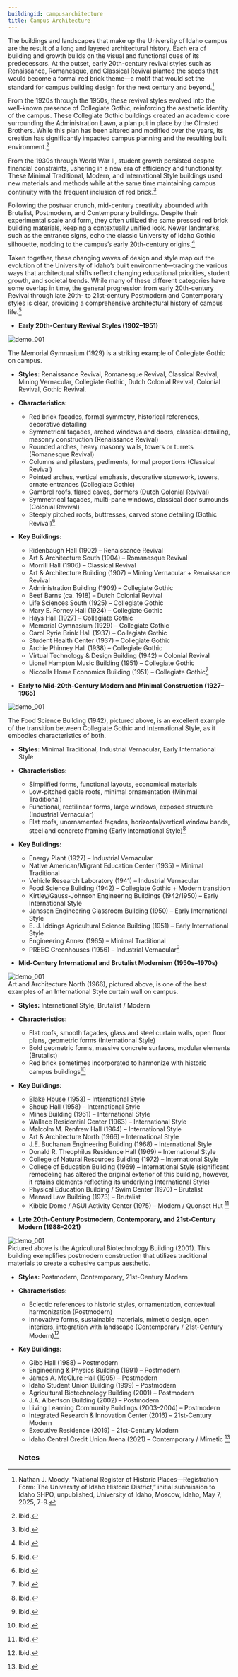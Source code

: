 ```yaml
---
buildingid: campusarchitecture
title: Campus Architecture
---
```


The buildings and landscapes that make up the University of Idaho campus are the result of a long and layered architectural history. Each era of building and growth builds on the visual and functional cues of its predecessors. At the outset, early 20th-century revival styles such as Renaissance, Romanesque, and Classical Revival planted the seeds that would become a formal red brick theme—a motif that would set the standard for campus building design for the next century and beyond.[^1]

From the 1920s through the 1950s, these revival styles evolved into the well-known presence of Collegiate Gothic, reinforcing the aesthetic identity of the campus. These Collegiate Gothic buildings created an academic core surrounding the Administration Lawn, a plan put in place by the Olmsted Brothers. While this plan has been altered and modified over the years, its creation has significantly impacted campus planning and the resulting built environment.[^2]

From the 1930s through World War II, student growth persisted despite financial constraints, ushering in a new era of efficiency and functionality. These Minimal Traditional, Modern, and International Style buildings used new materials and methods while at the same time maintaining campus continuity with the frequent inclusion of red brick.[^3]

Following the postwar crunch, mid-century creativity abounded with Brutalist, Postmodern, and Contemporary buildings. Despite their experimental scale and form, they often utilized the same pressed red brick building materials, keeping a contextually unified look. Newer landmarks, such as the entrance signs, echo the classic University of Idaho Gothic silhouette, nodding to the campus’s early 20th-century origins.[^4]

Taken together, these changing waves of design and style map out the evolution of the University of Idaho’s built environment—tracing the various ways that architectural shifts reflect changing educational priorities, student growth, and societal trends. While many of these different categories have some overlap in time, the general progression from early 20th-century Revival through late 20th- to 21st-century Postmodern and Contemporary styles is clear, providing a comprehensive architectural history of campus life.[^5]  

- **Early 20th-Century Revival Styles (1902–1951)**  


![demo_001](https://objects.lib.uidaho.edu/campus/small/campus02552_sm.jpg) 

 The Memorial Gymnasium (1929) is a striking example of Collegiate Gothic on campus.
  - **Styles:** Renaissance Revival, Romanesque Revival, Classical Revival, Mining Vernacular, Collegiate Gothic, Dutch Colonial Revival, Colonial Revival, Gothic Revival.  



  - **Characteristics:**
    - Red brick façades, formal symmetry, historical references, decorative detailing
    - Symmetrical façades, arched windows and doors, classical detailing, masonry construction (Renaissance Revival)
    - Rounded arches, heavy masonry walls, towers or turrets (Romanesque Revival)
    - Columns and pilasters, pediments, formal proportions (Classical Revival)
    - Pointed arches, vertical emphasis, decorative stonework, towers, ornate entrances (Collegiate Gothic)
    - Gambrel roofs, flared eaves, dormers (Dutch Colonial Revival)
    - Symmetrical façades, multi-pane windows, classical door surrounds (Colonial Revival)
    - Steeply pitched roofs, buttresses, carved stone detailing (Gothic Revival)[^6]
  - **Key Buildings:**
    - Ridenbaugh Hall (1902) – Renaissance Revival
    - Art & Architecture South (1904) – Romanesque Revival
    - Morrill Hall (1906) – Classical Revival
    - Art & Architecture Building (1907) – Mining Vernacular + Renaissance Revival
    - Administration Building (1909) – Collegiate Gothic
    - Beef Barns (ca. 1918) – Dutch Colonial Revival
    - Life Sciences South (1925) – Collegiate Gothic
    - Mary E. Forney Hall (1924) – Collegiate Gothic
    - Hays Hall (1927) – Collegiate Gothic
    - Memorial Gymnasium (1929) – Collegiate Gothic
    - Carol Ryrie Brink Hall (1937) – Collegiate Gothic
    - Student Health Center (1937) – Collegiate Gothic
    - Archie Phinney Hall (1938) – Collegiate Gothic
    - Virtual Technology & Design Building (1942) – Colonial Revival
    - Lionel Hampton Music Building (1951) – Collegiate Gothic
    - Niccolls Home Economics Building (1951) – Collegiate Gothic[^7]
   
  

- **Early to Mid-20th-Century Modern and Minimal Construction (1927–1965)**  


![demo_001](https://objects.lib.uidaho.edu/campus/small/campus02904_sm.jpg)  

The Food Science Building (1942), pictured above, is an excellent example of the transition between Collegiate Gothic and International Style, as it embodies characteristics of both.
  - **Styles:** Minimal Traditional, Industrial Vernacular, Early International Style
  - **Characteristics:**
    - Simplified forms, functional layouts, economical materials
    - Low-pitched gable roofs, minimal ornamentation (Minimal Traditional)
    - Functional, rectilinear forms, large windows, exposed structure (Industrial Vernacular)
    - Flat roofs, unornamented façades, horizontal/vertical window bands, steel and concrete framing (Early International Style)[^8]
  - **Key Buildings:**
    - Energy Plant (1927) – Industrial Vernacular
    - Native American/Migrant Education Center (1935) – Minimal Traditional
    - Vehicle Research Laboratory (1941) – Industrial Vernacular
    - Food Science Building (1942) – Collegiate Gothic + Modern transition
    - Kirtley/Gauss-Johnson Engineering Buildings (1942/1950) – Early International Style
    - Janssen Engineering Classroom Building (1950) – Early International Style
    - E. J. Iddings Agricultural Science Building (1951) – Early International Style
    - Engineering Annex (1965) – Minimal Traditional
    - PREEC Greenhouses (1956) – Industrial Vernacular[^9]

- **Mid-Century International and Brutalist Modernism (1950s–1970s)**  


![demo_001](https://objects.lib.uidaho.edu/campus/small/campus00494_sm.jpg)  
Art and Architecture North (1966), pictured above, is one of the best examples of an International Style curtain wall on campus.  

  - **Styles:** International Style, Brutalist / Modern
  - **Characteristics:**
    - Flat roofs, smooth façades, glass and steel curtain walls, open floor plans, geometric forms (International Style)
    - Bold geometric forms, massive concrete surfaces, modular elements (Brutalist)
    - Red brick sometimes incorporated to harmonize with historic campus buildings[^10]
  - **Key Buildings:**
    - Blake House (1953) – International Style
    - Shoup Hall (1958) – International Style
    - Mines Building (1961) – International Style
    - Wallace Residential Center (1963) – International Style
    - Malcolm M. Renfrew Hall (1964) – International Style
    - Art & Architecture North (1966) – International Style
    - J.E. Buchanan Engineering Building (1968) – International Style
    - Donald R. Theophilus Residence Hall (1969) – International Style
    - College of Natural Resources Building (1972) – International Style
    - College of Education Building (1969) – International Style (significant remodeling has altered the original exterior of this building, however, it  retains elements reflecting its underlying International Style)
    - Physical Education Building / Swim Center (1970) – Brutalist
    - Menard Law Building (1973) – Brutalist
    - Kibbie Dome / ASUI Activity Center (1975) – Modern / Quonset Hut [^11]

- **Late 20th-Century Postmodern, Contemporary, and 21st-Century Modern (1988–2021)**  

![demo_001](https://objects.lib.uidaho.edu/campus/small/campus03109_sm.jpg)  
Pictured above is the Agricultural Biotechnology Building (2001). This building exemplifies postmodern construction that utilizes traditional materials to create a cohesive campus aesthetic.  

  - **Styles:** Postmodern, Contemporary, 21st-Century Modern
  - **Characteristics:**
    - Eclectic references to historic styles, ornamentation, contextual harmonization (Postmodern)
    - Innovative forms, sustainable materials, mimetic design, open interiors, integration with landscape (Contemporary / 21st-Century Modern)[^12]
  - **Key Buildings:**
    - Gibb Hall (1988) – Postmodern
    - Engineering & Physics Building (1991) – Postmodern
    - James A. McClure Hall (1995) – Postmodern
    - Idaho Student Union Building (1999) – Postmodern
    - Agricultural Biotechnology Building (2001) – Postmodern
    - J.A. Albertson Building (2002) – Postmodern
    - Living Learning Community Buildings (2003–2004) – Postmodern
    - Integrated Research & Innovation Center (2016) – 21st-Century Modern
    - Executive Residence (2019) – 21st-Century Modern
    - Idaho Central Credit Union Arena (2021) – Contemporary / Mimetic  [^13]

    ### Notes 
[^1]: Nathan J. Moody, “National Register of Historic Places—Registration Form: The University of Idaho Historic District,” initial submission to Idaho SHPO, unpublished, University of Idaho, Moscow, Idaho, May 7, 2025, 7-9.  
[^2]: Ibid.  
[^3]: Ibid.   
[^4]: Ibid.  
[^5]: Ibid.  
[^6]: Ibid.   
[^7]: Ibid.   
[^8]: Ibid.   
[^9]: Ibid.   
[^10]: Ibid.   
[^11]: Ibid.   
[^12]: Ibid.  
[^13]: Ibid.    